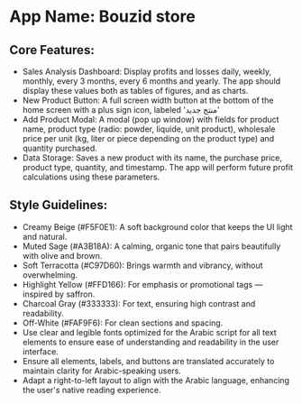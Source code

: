 # **App Name**: Bouzid store

## Core Features:

- Sales Analysis Dashboard: Display profits and losses daily, weekly, monthly, every 3 months, every 6 months and yearly. The app should display these values both as tables of figures, and as charts.
- New Product Button: A full screen width button at the bottom of the home screen with a plus sign icon, labeled 'منتج جديد'
- Add Product Modal: A modal (pop up window) with fields for product name, product type (radio: powder, liquide, unit product), wholesale price per unit (kg, liter or piece depending on the product type) and quantity purchased.
- Data Storage: Saves a new product with its name, the purchase price, product type, quantity, and timestamp. The app will perform future profit calculations using these parameters.

## Style Guidelines:

- Creamy Beige (#F5F0E1): A soft background color that keeps the UI light and natural.
- Muted Sage (#A3B18A): A calming, organic tone that pairs beautifully with olive and brown.
- Soft Terracotta (#C97D60): Brings warmth and vibrancy, without overwhelming.
- Highlight Yellow (#FFD166): For emphasis or promotional tags — inspired by saffron.
- Charcoal Gray (#333333): For text, ensuring high contrast and readability.
- Off-White (#FAF9F6): For clean sections and spacing.
- Use clear and legible fonts optimized for the Arabic script for all text elements to ensure ease of understanding and readability in the user interface.
- Ensure all elements, labels, and buttons are translated accurately to maintain clarity for Arabic-speaking users.
- Adapt a right-to-left layout to align with the Arabic language, enhancing the user's native reading experience.
